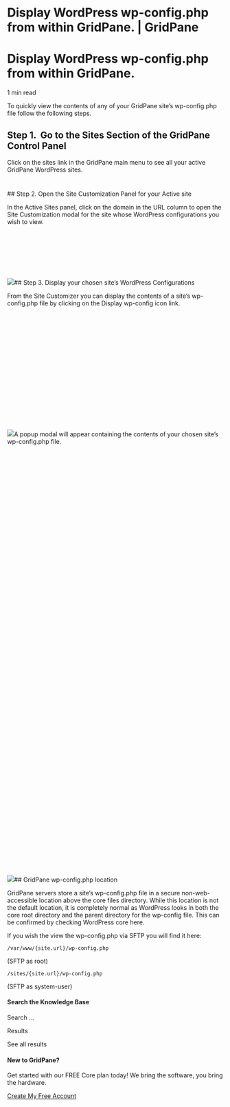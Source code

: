 # Display WordPress wp-config.php from within GridPane. | GridPane

# Display WordPress wp-config.php from within GridPane.

 

1 min read 

To quickly view the contents of any of your GridPane site’s wp-config.php file follow the following steps.

## Step 1.  Go to the Sites Section of the GridPane Control Panel

Click on the sites link in the GridPane main menu to see all your active GridPane WordPress sites.

![](data:image/svg+xml,%3Csvg%20xmlns='http://www.w3.org/2000/svg'%20width='2259'%20height='114'%20viewBox='0%200%202259%20114'%3E%3C/svg%3E)## Step 2. Open the Site Customization Panel for your Active site

In the Active Sites panel, click on the domain in the URL column to open the Site Customization modal for the site whose WordPress configurations you wish to view.

![](data:image/svg+xml,%3Csvg%20xmlns='http://www.w3.org/2000/svg'%20width='2336'%20height='498'%20viewBox='0%200%202336%20498'%3E%3C/svg%3E)![](https://s3.us-east-2.wasabisys.com/gridpanekb/Display-WordPress-wp-config-php-from-within-GridPane/5d77be20a5168.png)## Step 3. Display your chosen site’s WordPress Configurations

From the Site Customizer you can display the contents of a site’s wp-config.php file by clicking on the Display wp-config icon link.

![](data:image/svg+xml,%3Csvg%20xmlns='http://www.w3.org/2000/svg'%20width='1059'%20height='569'%20viewBox='0%200%201059%20569'%3E%3C/svg%3E)![](https://s3.us-east-2.wasabisys.com/gridpanekb/Display-WordPress-wp-config-php-from-within-GridPane/5d77be21aa3ee.png)A popup modal will appear containing the contents of your chosen site’s wp-config.php file.

![](data:image/svg+xml,%3Csvg%20xmlns='http://www.w3.org/2000/svg'%20width='2111'%20height='4122'%20viewBox='0%200%202111%204122'%3E%3C/svg%3E)![](https://s3.us-east-2.wasabisys.com/gridpanekb/Display-WordPress-wp-config-php-from-within-GridPane/5d77be22eae2b.png)## GridPane wp-config.php location

GridPane servers store a site’s wp-config.php file in a secure non-web-accessible location above the core files directory. While this location is not the default location, it is completely normal as WordPress looks in both the core root directory and the parent directory for the wp-config file. This can be confirmed by checking WordPress core here.

If you wish the view the wp-config.php via SFTP you will find it here:

```
/var/www/{site.url}/wp-config.php
```

(SFTP as root)

```
/sites/{site.url}/wp-config.php
```

(SFTP as system-user)

 

 

#### Search the Knowledge Base

Search ...

 Results

See all results

#### New to GridPane?

Get started with our FREE Core plan today! We bring the software, you bring the hardware.

[Create My Free Account](https://gridpane.com/checkout/?plan=core)

